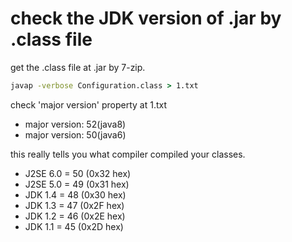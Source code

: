 # check the JDK version of .jar by .class file

get the .class file at .jar by 7-zip.

``` cmd
javap -verbose Configuration.class > 1.txt
```

check 'major version' property at 1.txt

* major version: 52(java8)
* major version: 50(java6)

this really tells you what compiler compiled your classes.
* J2SE 6.0 = 50 (0x32 hex)
* J2SE 5.0 = 49 (0x31 hex)
* JDK 1.4 = 48 (0x30 hex)
* JDK 1.3 = 47 (0x2F hex)
* JDK 1.2 = 46 (0x2E hex)
* JDK 1.1 = 45 (0x2D hex)
